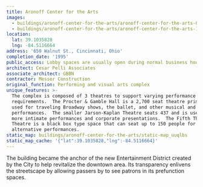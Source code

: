 ```yaml
---
title: Aronoff Center for the Arts
images:
  - buildings/aronoff-center-for-the-arts/aronoff-center-for-the-arts-0_su0hlk
  - buildings/aronoff-center-for-the-arts/aronoff-center-for-the-arts-1_u2afad
location:
  lat: 39.1035828
  lng: -84.5116664
address: '650 Walnut St., Cincinnati, Ohio'
completion_date: '1995'
public_access: Lobby spaces are usually open during normal business hours.
architect: Cesar Pelli Associates
associate_architect: GBBN
contractor: Messer Construction
original_function: Performing and visual arts complex
unique_features: >-
  The complex is composed of 3 theatres to support varying performance
  requirements.  The Procter & Gamble Hall is a 2,700 seat theatre primarily
  used for traveling Broadway shows, the ballet, and other musical and comedic
  performances.  The smaller Jarson-Kaplan Theatre seats 437 and is used for
  more intimate performances and corporate presentations.  The Fifth Third
  Theatre is a black box type space that can seat up to 150 people for
  alternative performances.
static_map: buildings/aronoff-center-for-the-arts/static-map_uuqlbs
static_map_cache: '{"lat":39.1035828,"lng":-84.5116664}'
---
```


The building became the anchor of the new Entertainment District created by the City to help revitalize the downtown area. Its transparency enlivens the streetscape by allowing passers by to see patrons in its prefunction spaces.
